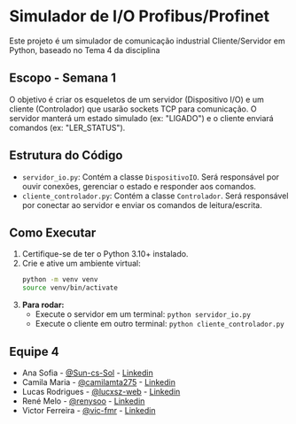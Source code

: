 # Simulador de I/O Profibus/Profinet 

Este projeto é um simulador de comunicação industrial Cliente/Servidor em Python, baseado no Tema 4 da disciplina

## Escopo - Semana 1

O objetivo é criar os esqueletos de um servidor (Dispositivo I/O) e um cliente (Controlador) que usarão sockets TCP para comunicação. O servidor manterá um estado simulado (ex: "LIGADO") e o cliente enviará comandos (ex: "LER_STATUS").

## Estrutura do Código 

* `servidor_io.py`: Contém a classe `DispositivoIO`. Será responsável por ouvir conexões, gerenciar o estado e responder aos comandos.
* `cliente_controlador.py`: Contém a classe `Controlador`. Será responsável por conectar ao servidor e enviar os comandos de leitura/escrita.

## Como Executar 

1.  Certifique-se de ter o Python 3.10+ instalado.
2.  Crie e ative um ambiente virtual:
    ```bash
    python -m venv venv
    source venv/bin/activate
    ```
3.  **Para rodar:**
    * Execute o servidor em um terminal: `python servidor_io.py`
    * Execute o cliente em outro terminal: `python cliente_controlador.py`
  

## Equipe 4 

- Ana Sofia - [@Sun-cs-Sol](https://github.com/Sun-cs-Sol) - [Linkedin](https://www.linkedin.com/in/ana-sofia-moura-27b003248/)
- Camila Maria - [@camilamta275](https://github.com/camilamta275) - [Linkedin](https://www.linkedin.com/in/camilamta275/)
- Lucas Rodrigues - [@lucxsz-web](https://github.com/lucxsz-web) - [Linkedin](https://www.linkedin.com/in/lucas-rodrigues-08261b2ba/)
- René Melo - [@renysoo](https://github.com/renysoo) - [Linkedin](https://www.linkedin.com/in/renelucena/)
- Victor Ferreira - [@vic-fmr](https://github.com/vic-fmr) - [Linkedin](https://www.linkedin.com/in/victor-ferreira-marques/)
